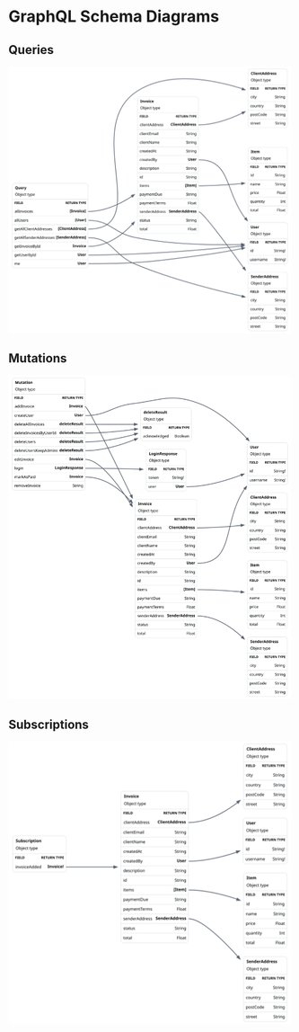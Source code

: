 # GraphQL Schema Diagrams

## Queries

![GraphQL Queries](./invoice-backend/graphql-diagrams/queries-visualization-invoicegraph.svg)

## Mutations

![GraphQL Mutations](./invoice-backend/graphql-diagrams/mutations-visualization-invoicegraph.svg)

## Subscriptions

![GraphQL Queries](./invoice-backend/graphql-diagrams/subscriptions-visualization-invoicegraph.svg)
